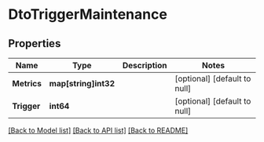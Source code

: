 # DtoTriggerMaintenance

## Properties
Name | Type | Description | Notes
------------ | ------------- | ------------- | -------------
**Metrics** | **map[string]int32** |  | [optional] [default to null]
**Trigger** | **int64** |  | [optional] [default to null]

[[Back to Model list]](../README.md#documentation-for-models) [[Back to API list]](../README.md#documentation-for-api-endpoints) [[Back to README]](../README.md)

